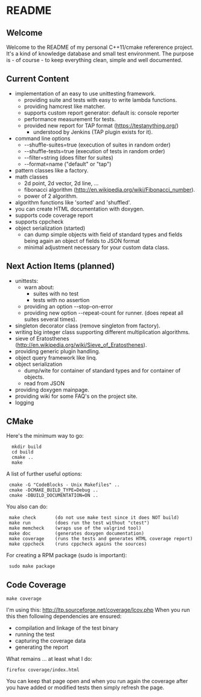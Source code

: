 README
======

Welcome
-------
Welcome to the README of my personal C++11/cmake refererence project.
It's a kind of knowledge database and small test environment.
The purpose is - of course - to keep everything clean, simple and
well documented.


Current Content
---------------
 - implementation of an easy to use unittesting framework.
   - providing suite and tests with easy to write lambda functions.
   - providing hamcrest like matcher.
   - supports custom report generator: default is: console reporter
   - performance measurement for tests.
   - provided new report for TAP format (https://testanything.org/)
     - understood by Jenkins (TAP plugin exists for it).
 - command line options
   - --shuffle-suites=true  (execution of suites in random order)
   - --shuffle-tests=true   (execution of tests in random order)
   - --filter=string        (does filter for suites)
   - --format=name          ("default" or "tap")
 - pattern classes like a factory.
 - math classes
   - 2d point, 2d vector, 2d line, ...
   - fibonacci algorithm (http://en.wikipedia.org/wiki/Fibonacci_number).
   - power of 2 algorithm.
 - algorithm functions like 'sorted' and 'shuffled'.
 - you can create HTML documentation with doxygen.
 - supports code coverage report
 - supports cppcheck
 - object serialization (started)
   - can dump simple objects with field of standard types and
     fields being again an object of fields to JSON format
   - minimal adjustment necessary for your custom data class.


Next Action Items (planned)
---------------------------
 - unittests:
   - warn about:
     - suites with no test
     - tests with no assertion
   - providing an option --stop-on-error
   - providing new option --repeat-count for runner.
     (does repeat all suites several times).
 - singleton decorator class (remove singleton from factory).
 - writing big integer class supporting different multiplication algorithms.
 - sieve of Eratosthenes (http://en.wikipedia.org/wiki/Sieve_of_Eratosthenes).
 - providing generic plugin handling.
 - object query framework like linq.
 - object serialization
   - dump/wite for container of standard types and for container of objects.
   - read from JSON
 - providing doxygen mainpage.
 - providing wiki for some FAQ's on the project site.
 - logging


CMake
-----
Here's the minimum way to go:
```
  mkdir build
  cd build
  cmake ..
  make
```

A list of further useful options:
```
 cmake -G "CodeBlocks - Unix Makefiles" ..
 cmake -DCMAKE_BUILD_TYPE=Debug ..
 cmake -DBUILD_DOCUMENTATION=ON ..
```

You also can do:
```
 make check       (do not use make test since it does NOT build)
 make run         (does run the test without "ctest")
 make memcheck    (wraps use of the valgrind tool)
 make doc         (generates doxygen documentation)
 make coverage    (runs the tests and generates HTML coverage report)
 make cppcheck    (runs cppcheck agains the sources)
```

For creating a RPM package (sudo is important):
```
 sudo make package
```

Code Coverage
-------------
```
make coverage
```

I'm using this: http://ltp.sourceforge.net/coverage/lcov.php
When you run this then following dependencies are ensured:

 - compilation and linkage of the test binary
 - running the test
 - capturing the coverage data
 - generating the report

What remains ... at least what I do:

```
firefox coverage/index.html
```

You can keep that page open and when you run again the coverage
after you have added or modified tests then simply refresh the page.
